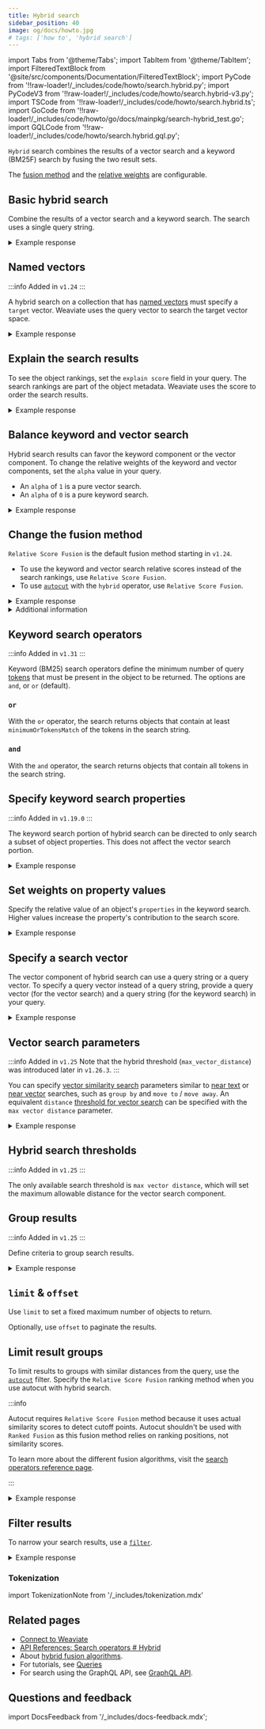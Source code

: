 ```yaml
---
title: Hybrid search
sidebar_position: 40
image: og/docs/howto.jpg
# tags: ['how to', 'hybrid search']
---
```


import Tabs from '@theme/Tabs';
import TabItem from '@theme/TabItem';
import FilteredTextBlock from '@site/src/components/Documentation/FilteredTextBlock';
import PyCode from '!!raw-loader!/_includes/code/howto/search.hybrid.py';
import PyCodeV3 from '!!raw-loader!/_includes/code/howto/search.hybrid-v3.py';
import TSCode from '!!raw-loader!/_includes/code/howto/search.hybrid.ts';
import GoCode from '!!raw-loader!/_includes/code/howto/go/docs/mainpkg/search-hybrid_test.go';
import GQLCode from '!!raw-loader!/_includes/code/howto/search.hybrid.gql.py';

`Hybrid` search combines the results of a vector search and a keyword (BM25F) search by fusing the two result sets.

The [fusion method](#change-the-fusion-method) and the [relative weights](#balance-keyword-and-vector-search) are configurable.

## Basic hybrid search

Combine the results of a vector search and a keyword search. The search uses a single query string.

<Tabs className="code" groupId="languages">
<TabItem value="py" label="Python">
<FilteredTextBlock
  text={PyCode}
  startMarker="# HybridBasicPython"
  endMarker="# END HybridBasicPython"
  language="python"
/>
</TabItem>


<TabItem value="ts" label="JavaScript/TypeScript">
<FilteredTextBlock
  text={TSCode}
  startMarker="// searchHybridBasic"
  endMarker="// END searchHybridBasic"
  language="ts"
/>
</TabItem>


<TabItem value="go" label="Go">
  <FilteredTextBlock
    text={GoCode}
    startMarker="// START Basic"
    endMarker="// END Basic"
    language="go"
  />
</TabItem>

<TabItem value="graphql" label="GraphQL">
<FilteredTextBlock
  text={PyCodeV3}
  startMarker="# HybridBasicGraphQL"
  endMarker="# END HybridBasicGraphQL"
  language="graphql"
/>
</TabItem>
</Tabs>

<details>
  <summary>Example response</summary>

The output is like this:

<FilteredTextBlock
  text={PyCodeV3}
  startMarker="# Expected HybridBasic results"
  endMarker="# END Expected HybridBasic results"
  language="json"
/>

</details>

## Named vectors

:::info Added in `v1.24`
:::

A hybrid search on a collection that has [named vectors](../config-refs/collections.mdx#named-vectors) must specify a `target` vector. Weaviate uses the query vector to search the target vector space.

<Tabs className="code" groupId="languages">
  <TabItem value="py" label="Python">
    <FilteredTextBlock
      text={PyCode}
      startMarker="# NamedVectorHybridPython"
      endMarker="# END NamedVectorHybridPython"
      language="python"
    />
  </TabItem>
  <TabItem value="ts" label="JavaScript/TypeScript">
    <FilteredTextBlock
      text={TSCode}
      startMarker="// NamedVectorHybrid"
      endMarker="// END NamedVectorHybrid"
      language="ts"
    />
  </TabItem>
  <TabItem value="graphql" label="GraphQL">
    <FilteredTextBlock
      text={PyCodeV3}
      startMarker="# NamedVectorHybridGraphQL"
      endMarker="# END NamedVectorHybridGraphQL"
      language="graphql"
    />
  </TabItem>
</Tabs>

<details>
  <summary>Example response</summary>

The output is like this:

<FilteredTextBlock
  text={PyCodeV3}
  startMarker="# START Expected NamedVectorNearText results"
  endMarker="# END Expected NamedVectorNearText results"
  language="json"
/>

</details>

## Explain the search results

To see the object rankings, set the `explain score` field in your query. The search rankings are part of the object metadata. Weaviate uses the score to order the search results.

<Tabs className="code" groupId="languages">
<TabItem value="py" label="Python">
<FilteredTextBlock
  text={PyCode}
  startMarker="# HybridWithScorePython"
  endMarker="# END HybridWithScorePython"
  language="python"
/>
</TabItem>


<TabItem value="ts" label="JavaScript/TypeScript">
<FilteredTextBlock
  text={TSCode}
  startMarker="// searchHybridWithScore"
  endMarker="// END searchHybridWithScore"
  language="ts"
/>
</TabItem>


<TabItem value="go" label="Go">
    <FilteredTextBlock
      text={GoCode}
      startMarker="// START WithScore"
      endMarker="// END WithScore"
      language="go"
    />
  </TabItem>

<TabItem value="graphql" label="GraphQL">
<FilteredTextBlock
  text={PyCodeV3}
  startMarker="# HybridWithScoreGraphQL"
  endMarker="# END HybridWithScoreGraphQL"
  language="graphql"
/>
</TabItem>
</Tabs>

<details>
  <summary>Example response</summary>

The output is like this:

<FilteredTextBlock
  text={PyCodeV3}
  startMarker="# Expected HybridWithScore results"
  endMarker="# END Expected HybridWithScore results"
  language="json"
/>

</details>

## Balance keyword and vector search

Hybrid search results can favor the keyword component or the vector component. To change the relative weights of the keyword and vector components, set the `alpha` value in your query.

- An `alpha` of `1` is a pure vector search.
- An `alpha` of `0` is a pure keyword search.

<Tabs className="code" groupId="languages">
<TabItem value="py" label="Python">
<FilteredTextBlock
  text={PyCode}
  startMarker="# HybridWithAlphaPython"
  endMarker="# END HybridWithAlphaPython"
  language="python"
/>
</TabItem>


<TabItem value="ts" label="JavaScript/TypeScript">
<FilteredTextBlock
  text={TSCode}
  startMarker="// searchHybridWithAlpha"
  endMarker="// END searchHybridWithAlpha"
  language="ts"
/>
</TabItem>


<TabItem value="go" label="Go">
    <FilteredTextBlock
      text={GoCode}
      startMarker="// START WithAlpha"
      endMarker="// END WithAlpha"
      language="go"
    />
</TabItem>

<TabItem value="graphql" label="GraphQL">
<FilteredTextBlock
  text={PyCodeV3}
  startMarker="# HybridWithAlphaGraphQL"
  endMarker="# END HybridWithAlphaGraphQL"
  language="graphql"
/>
</TabItem>
</Tabs>

<details>
  <summary>Example response</summary>

The output is like this:

<FilteredTextBlock
  text={PyCodeV3}
  startMarker="# Expected HybridWithAlpha results"
  endMarker="# END Expected HybridWithAlpha results"
  language="json"
/>

</details>

## Change the fusion method

`Relative Score Fusion` is the default fusion method starting in `v1.24`.

- To use the keyword and vector search relative scores instead of the search rankings, use `Relative Score Fusion`.
- To use [`autocut`](../api/graphql/additional-operators.md#autocut) with the `hybrid` operator, use `Relative Score Fusion`.

<Tabs className="code" groupId="languages">
<TabItem value="py" label="Python">
<FilteredTextBlock
  text={PyCode}
  startMarker="# HybridWithFusionTypePython"
  endMarker="# END HybridWithFusionTypePython"
  language="python"
/>
</TabItem>


<TabItem value="ts" label="JavaScript/TypeScript">
<FilteredTextBlock
  text={TSCode}
  startMarker="// searchHybridWithFusionType"
  endMarker="// END searchHybridWithFusionType"
  language="ts"
/>
</TabItem>


<TabItem value="go" label="Go">
    <FilteredTextBlock
      text={GoCode}
      startMarker="// START WithFusionType"
      endMarker="// END WithFusionType"
      language="go"
    />
</TabItem>

<TabItem value="graphql" label="GraphQL">
<FilteredTextBlock
  text={PyCodeV3}
  startMarker="# HybridWithFusionTypeGraphQL"
  endMarker="# END HybridWithFusionTypeGraphQL"
  language="graphql"
/>
</TabItem>
</Tabs>

<details>
  <summary>Example response</summary>

The output is like this:

<FilteredTextBlock
  text={PyCodeV3}
  startMarker="# Expected HybridWithFusionType results"
  endMarker="# END Expected HybridWithFusionType results"
  language="json"
/>

</details>

<details>
  <summary>
    Additional information
  </summary>

For a discussion of fusion methods, see [this blog post](https://weaviate.io/blog/hybrid-search-fusion-algorithms) and [this reference page](../api/graphql/search-operators.md#variables-2)

</details>

## Keyword search operators

:::info Added in `v1.31`
:::

Keyword (BM25) search operators define the minimum number of query [tokens](#tokenization) that must be present in the object to be returned. The options are `and`, or `or` (default).

### `or`

With the `or` operator, the search returns objects that contain at least `minimumOrTokensMatch` of the tokens in the search string.

<Tabs className="code" groupId="languages">
  <TabItem value="py" label="Python">
    <FilteredTextBlock
      text={PyCode}
      startMarker="# START HybridWithBM25OperatorOrWithMin"
      endMarker="# END HybridWithBM25OperatorOrWithMin"
      language="python"
    />
  </TabItem>
  <TabItem value="ts" label="JS/TS Client v3">
    <FilteredTextBlock
      text={TSCode}
      startMarker="// START HybridWithBM25OperatorOrWithMin"
      endMarker="// END HybridWithBM25OperatorOrWithMin"
      language="ts"
    />
  </TabItem>
  <TabItem value="graphql" label="GraphQL">
    <FilteredTextBlock
      text={GQLCode}
      startMarker="# START HybridWithBM25OperatorOrWithMin"
      endMarker="# END HybridWithBM25OperatorOrWithMin"
      language="python"
    />
  </TabItem>
</Tabs>

### `and`

With the `and` operator, the search returns objects that contain all tokens in the search string.

<Tabs className="code" groupId="languages">
  <TabItem value="py" label="Python">
    <FilteredTextBlock
      text={PyCode}
      startMarker="# START HybridWithBM25OperatorAnd"
      endMarker="# END HybridWithBM25OperatorAnd"
      language="python"
    />
  </TabItem>
  <TabItem value="ts" label="JS/TS Client v3">
    <FilteredTextBlock
      text={TSCode}
      startMarker="// START HybridWithBM25OperatorAnd"
      endMarker="// END HybridWithBM25OperatorAnd"
      language="ts"
    />
  </TabItem>
  <TabItem value="graphql" label="GraphQL">
    <FilteredTextBlock
      text={GQLCode}
      startMarker="# START HybridWithBM25OperatorAnd"
      endMarker="# END HybridWithBM25OperatorAnd"
      language="python"
    />
  </TabItem>
</Tabs>

## Specify keyword search properties

:::info Added in `v1.19.0`
:::

The keyword search portion of hybrid search can be directed to only search a subset of object properties. This does not affect the vector search portion.

<Tabs className="code" groupId="languages">
<TabItem value="py" label="Python">
<FilteredTextBlock
  text={PyCode}
  startMarker="# HybridWithPropertiesPython"
  endMarker="# END HybridWithPropertiesPython"
  language="python"
/>
</TabItem>


<TabItem value="ts" label="JavaScript/TypeScript">
<FilteredTextBlock
  text={TSCode}
  startMarker="// searchHybridWithProperties"
  endMarker="// END searchHybridWithProperties"
  language="ts"
/>
</TabItem>


<TabItem value="go" label="Go">
    <FilteredTextBlock
      text={GoCode}
      startMarker="// START WithProperties"
      endMarker="// END WithProperties"
      language="go"
    />
</TabItem>

<TabItem value="graphql" label="GraphQL">
<FilteredTextBlock
  text={PyCodeV3}
  startMarker="# HybridWithPropertiesGraphQL"
  endMarker="# END HybridWithPropertiesGraphQL"
  language="graphql"
/>
</TabItem>
</Tabs>

<details>
  <summary>Example response</summary>

The output is like this:

<FilteredTextBlock
  text={PyCodeV3}
  startMarker="# Expected HybridWithProperties results"
  endMarker="# END Expected HybridWithProperties results"
  language="json"
/>

</details>

## Set weights on property values

Specify the relative value of an object's `properties` in the keyword search. Higher values increase the property's contribution to the search score.

<Tabs className="code" groupId="languages">
<TabItem value="py" label="Python">
<FilteredTextBlock
  text={PyCode}
  startMarker="# HybridWithPropertyWeightingPython"
  endMarker="# END HybridWithPropertyWeightingPython"
  language="python"
/>
</TabItem>


<TabItem value="ts" label="JavaScript/TypeScript">
<FilteredTextBlock
  text={TSCode}
  startMarker="// searchHybridWithPropertyWeighting"
  endMarker="// END searchHybridWithPropertyWeighting"
  language="ts"
/>
</TabItem>


<TabItem value="go" label="Go">
    <FilteredTextBlock
      text={GoCode}
      startMarker="// START WithPropertyWeighting"
      endMarker="// END WithPropertyWeighting"
      language="go"
    />
</TabItem>

<TabItem value="graphql" label="GraphQL">
<FilteredTextBlock
  text={PyCodeV3}
  startMarker="# HybridWithPropertyWeightingGraphQL"
  endMarker="# END HybridWithPropertyWeightingGraphQL"
  language="graphql"
/>
</TabItem>
</Tabs>

<details>
  <summary>Example response</summary>

The output is like this:

<FilteredTextBlock
  text={PyCodeV3}
  startMarker="# Expected HybridWithPropertyWeighting results"
  endMarker="# END Expected HybridWithPropertyWeighting results"
  language="json"
/>

</details>

## Specify a search vector

The vector component of hybrid search can use a query string or a query vector. To specify a query vector instead of a query string, provide a query vector (for the vector search) and a query string (for the keyword search) in your query.

<Tabs className="code" groupId="languages">
<TabItem value="py" label="Python">
<FilteredTextBlock
  text={PyCode}
  startMarker="# HybridWithVectorPython"
  endMarker="# END HybridWithVectorPython"
  language="python"
/>
</TabItem>


<TabItem value="ts" label="JavaScript/TypeScript">
<FilteredTextBlock
  text={TSCode}
  startMarker="// searchHybridWithVector"
  endMarker="// END searchHybridWithVector"
  language="ts"
/>
</TabItem>


<TabItem value="go" label="Go">
    <FilteredTextBlock
      text={GoCode}
      startMarker="// START WithVector"
      endMarker="// END WithVector"
      language="go"
    />
</TabItem>

<TabItem value="graphql" label="GraphQL">
<FilteredTextBlock
  text={PyCodeV3}
  startMarker="# HybridWithVectorGraphQL"
  endMarker="# END HybridWithVectorGraphQL"
  language="graphql"
/>
</TabItem>
</Tabs>

<details>
  <summary>Example response</summary>

The output is like this:

<FilteredTextBlock
  text={PyCodeV3}
  startMarker="# Expected HybridWithVector results"
  endMarker="# END Expected HybridWithVector results"
  language="json"
/>

</details>

## Vector search parameters

:::info Added in `v1.25`
Note that the hybrid threshold (`max_vector_distance`) was introduced later in `v1.26.3`.
:::

You can specify [vector similarity search](/weaviate/search/similarity) parameters similar to [near text](/weaviate/search/similarity.md#search-with-text) or [near vector](/weaviate/search/similarity.md#search-with-a-vector) searches, such as `group by` and `move to` / `move away`. An equivalent `distance` [threshold for vector search](./similarity.md#set-a-similarity-threshold) can be specified with the `max vector distance` parameter.

<Tabs className="code" groupId="languages">
  <TabItem value="py" label="Python">
    <FilteredTextBlock
      text={PyCode}
      startMarker="# START VectorParametersPython"
      endMarker="# END VectorParametersPython"
      language="python"
    />
  </TabItem>
  <TabItem value="ts" label="JavaScript/TypeScript">
    <FilteredTextBlock
      text={TSCode}
      startMarker="// VectorSimilarity"
      endMarker="// END VectorSimilarity"
      language="ts"
    />
  </TabItem>
</Tabs>

<details>
  <summary>Example response</summary>

The output is like this:

<FilteredTextBlock
  text={PyCodeV3}
  startMarker="# Expected VectorSimilarityGraphQL results"
  endMarker="# END Expected VectorSimilarityGraphQL results"
  language="json"
/>

</details>

## Hybrid search thresholds

:::info Added in `v1.25`
:::

The only available search threshold is `max vector distance`, which will set the maximum allowable distance for the vector search component.

<Tabs className="code" groupId="languages">
  <TabItem value="py" label="Python">
    <FilteredTextBlock
      text={PyCode}
      startMarker="# START VectorSimilarityPython"
      endMarker="# END VectorSimilarityPython"
      language="python"
    />
  </TabItem>

  <TabItem value="ts" label="JavaScript/TypeScript">

<TabItem value="ts" label="JavaScript/TypeScript">
    <FilteredTextBlock
      text={TSCode}
      startMarker="// START VectorSimilarityThreshold"
      endMarker="// END VectorSimilarityThreshold"
      language="ts"
    />
  </TabItem>
  </TabItem>
</Tabs>

## Group results

:::info Added in `v1.25`
:::

Define criteria to group search results.

<Tabs className="code" groupId="languages">
  <TabItem value="py" label="Python">
    <FilteredTextBlock
      text={PyCode}
      startMarker="# START HybridGroupByPy4"
      endMarker="# END HybridGroupByPy4"
      language="py"
    />
  </TabItem>

  <TabItem value="ts" label="JavaScript/TypeScript">
    <FilteredTextBlock
      text={TSCode}
      startMarker="// START HybridGroupBy"
      endMarker="// END HybridGroupBy"
      language="ts"
    />
  </TabItem>
</Tabs>

<details>
  <summary>Example response</summary>

The response is like this:

```
'Jeopardy!'
'Double Jeopardy!'
```

</details>

## `limit` & `offset`

Use `limit` to set a fixed maximum number of objects to return.

Optionally, use `offset` to paginate the results.

<Tabs className="code" groupId="languages">
  <TabItem value="py" label="Python">
    <FilteredTextBlock
      text={PyCode}
      startMarker="# START limit Python"
      endMarker="# END limit Python"
      language="py"
    />
  </TabItem>


  <TabItem value="ts" label="JavaScript/TypeScript">
    <FilteredTextBlock
      text={TSCode}
      startMarker="// START limit"
      endMarker="// END limit"
      language="ts"
    />
  </TabItem>


  <TabItem value="go" label="Go">
    <FilteredTextBlock
      text={GoCode}
      startMarker="// START limit"
      endMarker="// END limit"
      language="go"
    />
  </TabItem>

  <TabItem value="graphql" label="GraphQL">
    <FilteredTextBlock
      text={PyCodeV3}
      startMarker="# START limit GraphQL"
      endMarker="# END limit GraphQL"
      language="graphql"
    />
  </TabItem>
</Tabs>

## Limit result groups

To limit results to groups with similar distances from the query, use the [`autocut`](../api/graphql/additional-operators.md#autocut) filter. Specify the `Relative Score Fusion` ranking method when you use autocut with hybrid search.

:::info

Autocut requires `Relative Score Fusion` method because it uses actual similarity scores to detect cutoff points. Autocut shouldn't be used with `Ranked Fusion` as this fusion method relies on ranking positions, not similarity scores.

To learn more about the different fusion algorithms, visit the [search operators reference page](/weaviate/api/graphql/search-operators#fusion-algorithms).

:::

<Tabs className="code" groupId="languages">
  <TabItem value="py" label="Python">
    <FilteredTextBlock
      text={PyCode}
      startMarker="# START autocut Python"
      endMarker="# END autocut Python"
      language="py"
    />
  </TabItem>


  <TabItem value="ts" label="JavaScript/TypeScript">
    <FilteredTextBlock
      text={TSCode}
      startMarker="// START autocut"
      endMarker="// END autocut"
      language="ts"
    />
  </TabItem>


  <TabItem value="go" label="Go">
    <FilteredTextBlock
      text={GoCode}
      startMarker="// START autocut"
      endMarker="// END autocut"
      language="go"
    />
  </TabItem>

  <TabItem value="graphql" label="GraphQL">
    <FilteredTextBlock
      text={PyCodeV3}
      startMarker="# START autocut GraphQL"
      endMarker="# END autocut GraphQL"
      language="graphql"
    />
  </TabItem>
</Tabs>

<details>
  <summary>Example response</summary>

The output is like this:

<FilteredTextBlock
  text={PyCodeV3}
  startMarker="# START Expected autocut results"
  endMarker="# END Expected autocut results"
  language="json"
/>

</details>

## Filter results

To narrow your search results, use a [`filter`](../api/graphql/filters.md).

<Tabs className="code" groupId="languages">
<TabItem value="py" label="Python">
<FilteredTextBlock
  text={PyCode}
  startMarker="# HybridWithFilterPython"
  endMarker="# END HybridWithFilterPython"
  language="python"
/>
</TabItem>


<TabItem value="ts" label="JavaScript/TypeScript">
<FilteredTextBlock
  text={TSCode}
  startMarker="// searchHybridWithFilter"
  endMarker="// END searchHybridWithFilter"
  language="ts"
/>
</TabItem>


<TabItem value="go" label="Go">
    <FilteredTextBlock
      text={GoCode}
      startMarker="// START WithFilter"
      endMarker="// END WithFilter"
      language="go"
    />
  </TabItem>

<TabItem value="graphql" label="GraphQL">
<FilteredTextBlock
  text={PyCodeV3}
  startMarker="# HybridWithFilterGraphQL"
  endMarker="# END HybridWithFilterGraphQL"
  language="graphql"
/>
</TabItem>
</Tabs>

<details>
  <summary>Example response</summary>

The output is like this:

<FilteredTextBlock
  text={PyCodeV3}
  startMarker="# Expected HybridWithFilter results"
  endMarker="# END Expected HybridWithFilter results"
  language="json"
/>

</details>

### Tokenization

import TokenizationNote from '/_includes/tokenization.mdx'

<TokenizationNote />

## Related pages

- [Connect to Weaviate](/weaviate/connections/index.mdx)
- [API References: Search operators # Hybrid](../api/graphql/search-operators.md#hybrid)
- About [hybrid fusion algorithms](https://weaviate.io/blog/hybrid-search-fusion-algorithms).
- For tutorials, see [Queries](/weaviate/tutorials/query.md)
- For search using the GraphQL API, see [GraphQL API](../api/graphql/get.md).

## Questions and feedback

import DocsFeedback from '/_includes/docs-feedback.mdx';

<DocsFeedback/>

